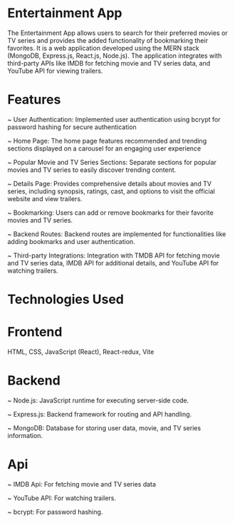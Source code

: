 # Entertainment App
The Entertainment App allows users to search for their preferred movies or TV series and provides the added functionality of bookmarking their favorites. It is a web application developed using the MERN stack (MongoDB, Express.js, React.js, Node.js). The application integrates with third-party APIs like IMDB for fetching movie and TV series data, and YouTube API for viewing trailers.

# Features

~ User Authentication: Implemented user authentication using bcrypt for password hashing for secure authentication

~ Home Page: The home page features recommended and trending sections displayed on a carousel for an engaging user experience

~ Popular Movie and TV Series Sections: Separate sections for popular movies and TV series to easily discover trending content.

~ Details Page: Provides comprehensive details about movies and TV series, including synopsis, ratings, cast, and options to visit the official website and view trailers.

~ Bookmarking: Users can add or remove bookmarks for their favorite movies and TV series.

~ Backend Routes: Backend routes are implemented for functionalities like adding bookmarks and user authentication.

~ Third-party Integrations: Integration with TMDB API for fetching movie and TV series data, IMDB API for additional details, and YouTube API for watching trailers.

# Technologies Used

# Frontend
HTML, CSS, JavaScript (React), React-redux, Vite

# Backend

~ Node.js: JavaScript runtime for executing server-side code.

~ Express.js: Backend framework for routing and API handling.

~ MongoDB: Database for storing user data, movie, and TV series information.

# Api

~ IMDB Api: For fetching movie and TV series data

~ YouTube API: For watching trailers.

~ bcrypt: For password hashing.